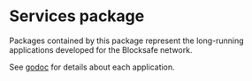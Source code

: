 # Services package

Packages contained by this package represent the long-running applications developed for the Blocksafe network.

See [godoc](https://godoc.org/github.com/blocksafe/go/services) for details about each application.
